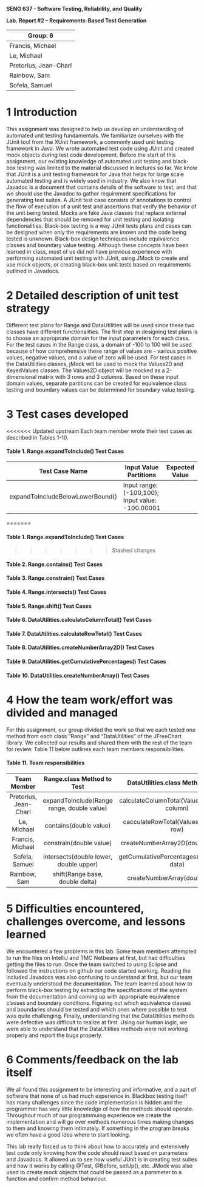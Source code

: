 **SENG 637 - Software Testing, Reliability, and Quality**

**Lab. Report \#2 – Requirements-Based Test Generation**

| Group: 6      |
|-----------------|
| Francis, Michael                |   
| Le, Michael              |   
| Pretorius, Jean-Charl               |   
| Rainbow, Sam                |
| Sofela, Samuel                |  

# 1 Introduction

This assignment was designed to help us develop an understanding of automated unit testing fundamentals. We familiarize ourselves with the JUnit tool from the XUnit framework, a commonly used unit testing framework in Java. We wrote automated test code using JUnit and created mock objects during test code development.
Before the start of this assignment, our existing knowledge of automated unit testing and black-box testing was limited to the material discussed in lectures so far. We know that JUnit is a unit testing framework for Java that helps for large scale automated testing and is widely used in industry. We also know that Javadoc is a document that contains details of the software to test, and that we should use the Javadoc to gather requirement specifications for generating test suites.
A JUnit test case consists of annotations to control the flow of execution of a unit test and assertions that verify the behavior of the unit being tested. Mocks are fake Java classes that replace external dependencies that should be removed for unit testing and isolating functionalities. Black-box testing is a way JUnit tests plans and cases can be designed when only the requirements are known and the code being tested is unknown. Black-box design techniques include equivalence classes and boundary value testing.
Although these concepts have been learned in class, most of us did not have previous experience with performing automated unit testing with JUnit, using JMock to create and use mock objects, or creating black-box unit tests based on requirements outlined in Javadocs.



# 2 Detailed description of unit test strategy

Different test plans for Range and DataUtilities will be used since these two classes have different functionalities. The first step in designing test plans is to choose an appropriate domain for the input parameters for each class. For the test cases in the Range class, a domain of -100 to 100 will be used because of how comprehensive these range of values are - various positive values, negative values, and a value of zero will be used. For test cases in the DataUtilities classes, jMock will be used to mock the Values2D and KeyedValues classes. The Values2D object will be mocked as a 2-dimensional matrix with 3 rows and 3 columns. Based on these input domain values, separate partitions can be created for equivalence class testing and boundary values can be determined for boundary value testing.

# 3 Test cases developed

<<<<<<< Updated upstream
Each team member wrote their test cases as described in Tables 1-10.

#### **Table 1.** Range.expandToInclude() Test Cases
| Test Case Name                  | Input Value Partitions                          | Expected Value | Actual Value | Outcome |
|---------------------------------|-------------------------------------------------|----------------|--------------|---------|
|expandToIncludeBelowLowerBound() | Input range:(-100,100); Input value: -100.00001 | 
=======
#### **Table 1.** Range.expandToInclude() Test Cases

>>>>>>> Stashed changes

#### **Table 2.** Range.contains() Test Cases


#### **Table 3.** Range.constrain() Test Cases


#### **Table 4.** Range.intersects() Test Cases


#### **Table 5.** Range.shift() Test Cases


#### **Table 6.** DataUtilities.calculateColumnTotal() Test Cases


#### **Table 7.** DataUtilities.calculateRowTotal() Test Cases


#### **Table 8.** DataUtilities.createNumberArray2D() Test Cases


#### **Table 9.** DataUtilities.getCumulativePercentages() Test Cases


#### **Table 10.** DataUtilities.createNumberArray() Test Cases


# 4 How the team work/effort was divided and managed

For this assignment, our group divided the work so that we each tested one method from each class “Range” and “DataUtilities” of the JFreeChart library. We collected our results and shared them with the rest of the team for review. Table 11 below outlines each team members responsibilities.
#### **Table 11.** Team responsibilities
| Team Member           | Range.class Method to Test                 | DataUtilities.class Method to Test              |
|:---------------------:|:------------------------------------------:|:-----------------------------------------------:|
| Pretorius, Jean-Charl | expandToInclude(Range range, double value) | calculateColumnTotal(Values2D data, int column) |
| Le, Michael           | contains(double value)                     | cacculateRowTotal(Values2D data, int row)       |
| Francis, Michael      | constrain(double value)                    | createNumberArray2D(double[][] data)            |
| Sofela, Samuel        | intersects(double lower, double upper)     | getCumulativePercentages(KeyedValues data)      |
| Rainbow, Sam          | shift(Range base, double delta)            | createNumberArray(double[] data)                |

# 5 Difficulties encountered, challenges overcome, and lessons learned

We encountered a few problems in this lab. Some team members attempted to run the files on IntelliJ and TMC Netbeans at first, but had difficulties getting the files to run. Once the team switched to using Eclipse and followed the instructions on github our code started working.
Reading the included Javadocs was also confusing to understand at first, but our team eventually understood the documentation.
The team learned about how to perform black-box testing by extracting the specifications of the system from the documentation and coming up with appropriate equivalence classes and boundary conditions. Figuring out which equivalence classes and boundaries should be tested and which ones where possible to test was quite challenging. 
Finally, understanding that the DataUtilities methods were defective was difficult to realize at first. Using our human logic, we were able to understand that the DataUtilities methods were not working properly and report the bugs properly.


# 6 Comments/feedback on the lab itself

We all found this assignment to be interesting and informative, and a part of software that none of us had much experience in. Blackbox testing itself has many challenges since the code implementation is hidden and the programmer has very little knowledge of how the methods should operate. Throughout much of our programmuing experience we create the implementation and will go over methods numerous times making changes to them and knowing them intimately. If something in the program breaks we often have a good idea where to start looking.

This lab really forced us to think about how to accurately and extensively test code only knowing how the code should react based on parameters and Javadocs. It allowed us to see how useful JUnit is in creating test suites and how it works by calling @Test, @Before, setUp(), etc. JMock was also used to create mock objects that could be passed as a parameter to a function and confirm method behaviour.
